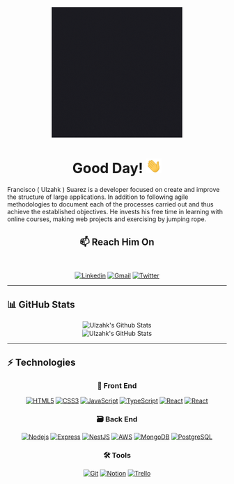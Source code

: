<div align="center">
  <img width="300" src="./assets/animated-cover.gif" alt="Ulzahk's animated cover">
</div>

<h1 align="center" style="font-size: 2rem;">
  Good Day!
  <img src="./assets/wave.gif" width= "35px"> 
</h1>

Francisco ( Ulzahk ) Suarez is a developer focused on create and improve the structure of large applications. In addition to following agile methodologies to document each of the processes carried out and thus achieve the established objectives. He invests his free time in learning with online courses, making web projects and exercising by jumping rope. 


<div align="center">

## 📫 Reach Him On

<br/>

[![Linkedin](https://img.shields.io/badge/-Ulzahk-blue?style=flat&logo=Linkedin&logoColor=white)](https://www.linkedin.com/in/ulzahk)
[![Gmail](https://img.shields.io/badge/-ulzahk@gmail.com-F2F2F2?style=flat&logo=Gmail&logoColor=c14438)](mailto:ulzahk@gmail.com)
[![Twitter](https://img.shields.io/badge/-@Ulzahk-1DA1F2?style=flat&logo=Twitter&logoColor=white)](https://twitter.com/ulzahk)

</div>

---

## 📊 GitHub Stats

<div align="center">
  <img alt="Ulzahk's Github Stats" src="https://github-readme-stats.vercel.app/api?username=Ulzahk&show_icons=true&hide_border=true&title_color=ffa500&text_color=fff&icon_color=ffa500&bg_color=900,414141,000000&hide=contribs,issues" />

  <br />

  <img align="center" src="https://github-readme-stats.vercel.app/api/top-langs/?username=Ulzahk&hide_border=true&title_color=ffa500&text_color=fff&icon_color=ffa500&bg_color=900,414141,000000&hide=css,blade" alt="Ulzahk's GitHub Stats" />

</div>

---


## ⚡ Technologies


<div align="center">

### 📲 Front End
[![HTML5](https://img.shields.io/badge/-HTML5-E34F26?style=socialt&logo=html5&logoColor=white)](https://www.w3.org/TR/html52/)
[![CSS3](https://img.shields.io/badge/-CSS3-1572B6?style=flat&logo=css3)](https://www.w3.org/TR/2001/WD-css3-roadmap-20010523/)
[![JavaScript](https://img.shields.io/badge/-JavaScript-gray?style=flat&logo=javascript)](https://www.javascript.com/)
[![TypeScript](https://img.shields.io/badge/-TypeScript-f2f2f2?style=flat&logo=typescript)](https://www.typescriptlang.org/)
[![React](https://img.shields.io/badge/-React-darkgray??style=flat&logo=react)](https://reactjs.org/)
[![React](https://img.shields.io/badge/-React%20Native-gray?style=flat&logo=react)](https://reactnative.dev/)

### 🗃 Back End
[![Nodejs](https://img.shields.io/badge/-Node.js-F2F2F2?style=flat&logo=Node.js)](https://nodejs.org/)
[![Express](https://img.shields.io/badge/-Express-gray?style=flat)](https://expressjs.com/)
[![NestJS](https://img.shields.io/badge/-NestJS-f2f2f2?style=flat&logo=nestjs&logoColor=e0234e)](https://nestjs.com/)
[![AWS](https://img.shields.io/badge/AWS-232F3E?style=flat&logo=amazon-aws)](https://aws.amazon.com/)
[![MongoDB](https://img.shields.io/badge/-MongoDB-F2F2F2?style=flat&logo=mongodb)](https://www.mongodb.com/)
[![PostgreSQL](https://img.shields.io/badge/-PostgreSQL-F2F2F2?style=flat&logo=postgresql)](https://www.postgresql.org/)

### 🛠 Tools
[![Git](https://img.shields.io/badge/-Git-black?style=flat&logo=git)](https://git-scm.com/)
[![Notion](https://img.shields.io/badge/-Notion-F2F2F2?style=float&logo=notion&logoColor=black)](https://www.notion.so/)
[![Trello](https://img.shields.io/badge/-Trello-0080CB?style=flat&logo=trello)](https://trello.com/)

</div>
